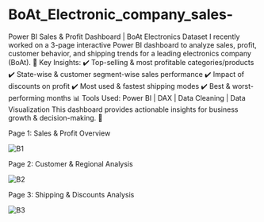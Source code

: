 # BoAt_Electronic_company_sales-

Power BI Sales & Profit Dashboard | BoAt Electronics Dataset
I recently worked on a 3-page interactive Power BI dashboard to analyze sales, profit, customer behavior, and shipping trends for a leading electronics company (BoAt).
🔹 Key Insights:
 ✔️ Top-selling & most profitable categories/products
 ✔️ State-wise & customer segment-wise sales performance
 ✔️ Impact of discounts on profit
 ✔️ Most used & fastest shipping modes
 ✔️ Best & worst-performing months
📊 Tools Used: Power BI | DAX | Data Cleaning | Data Visualization
This dashboard provides actionable insights for business growth & decision-making. 🚀

Page 1: Sales & Profit Overview

![B1](https://github.com/user-attachments/assets/d72afc3d-b272-437e-8834-c50f323cb0f6)

Page 2: Customer & Regional Analysis

![B2](https://github.com/user-attachments/assets/880f6503-147e-40bc-8f19-2745157e5f51)

Page 3: Shipping & Discounts Analysis

![B3](https://github.com/user-attachments/assets/6c8b24f1-c20b-4006-985c-8705d32a270f)
